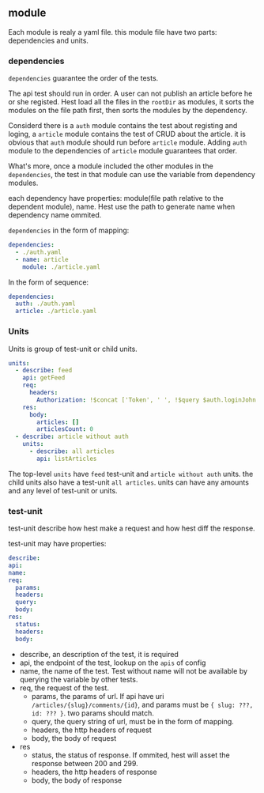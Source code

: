 ## module

Each module is realy a yaml file. this module file have two parts: dependencies and units.

### dependencies

`dependencies` guarantee the order of the tests.

The api test should run in order. A user can not publish an article before he or she registed. Hest load all the files in the `rootDir` as modules, it sorts the modules on the file path first, then sorts the modules by the dependency.

Considerd there is a `auth` module contains the test about registing and loging, a `article` module contains the test of CRUD about the article. it is obvious that `auth` module should run before `article` module. Adding `auth` module to the dependencies of `article` module guarantees that order. 

What's more, once a module included the other modules in the `dependencies`, the test in that module can use the variable from dependency modules.

each dependency have properties: module(file path relative to the dependent module), name. Hest use the path to generate name when dependency name ommited.

`dependencies` in the form of mapping:

```yaml
dependencies:
  - ./auth.yaml
  - name: article
    module: ./article.yaml
```

In the form of sequence:

```yaml
dependencies:
  auth: ./auth.yaml
  article: ./article.yaml
```

### Units

Units is group of test-unit or child units.

```yaml
units:
  - describe: feed
    api: getFeed
    req:
      headers:
        Authorization: !$concat ['Token', ' ', !$query $auth.loginJohn.res.body.user.token]
    res:
      body:
        articles: []
        articlesCount: 0
  - describe: article without auth
    units:
      - describe: all articles
        api: listArticles
```

The top-level `units` have `feed` test-unit and `article without auth` units. the child units also have a test-unit `all articles`. units can have any amounts and any level of test-unit or units.

### test-unit

test-unit describe how hest make a request and how hest diff the response.

test-unit may have properties:
```yaml
describe:
api:
name:
req:
  params: 
  headers:
  query:
  body:
res:
  status:
  headers:
  body:
```

- describe, an description of the test, it is required
- api, the endpoint of the test, lookup on the `apis` of config
- name, the name of the test. Test without name will not be available by querying the variable by other tests.
- req, the request of the test.
  - params, the params of url. If api have uri `/articles/{slug}/comments/{id}`, and params must be `{ slug: ???, id: ??? }`. two params should match.
  - query, the query string of url, must be in the form of mapping.
  - headers, the http headers of request
  - body, the body of request
- res
  - status, the status of response. If ommited, hest will asset the response between 200 and 299.
  - headers, the http headers of response
  - body, the body of response
